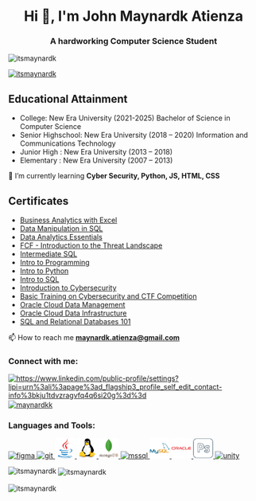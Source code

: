 <h1 align="center">Hi 👋, I'm John Maynardk Atienza</h1>
<h3 align="center">A hardworking Computer Science Student</h3>

<p align="left"> <img src="https://komarev.com/ghpvc/?username=itsmaynardk&label=Profile%20views&color=0e75b6&style=flat" alt="itsmaynardk" /> </p>

<p align="left"> <a href="https://github.com/ryo-ma/github-profile-trophy"><img src="https://github-profile-trophy.vercel.app/?username=itsmaynardk" alt="itsmaynardk" /></a> </p>

   ## Educational Attainment
   - College: New Era University (2021-2025) Bachelor of Science in Computer Science
   - Senior Highschool: New Era University (2018 – 2020) Information and Communications Technology
   - Junior High 	: New Era University (2013 – 2018)
   - Elementary 	: New Era University (2007 – 2013) 	
   

🌱 I’m currently learning **Cyber Security, Python, JS, HTML, CSS**
   ## Certificates
- [Business Analytics with Excel](https://drive.google.com/file/d/1l9MuJqzNFf2IBc0FfgU9UWl7jhssfGaY/view?usp=sharing)
- [Data Manipulation in SQL](https://drive.google.com/file/d/1scoFeu6hdoiYU3JYqYfinOcoj8zVEH84/view?usp=sharing)
- [Data Analytics Essentials](https://drive.google.com/file/d/1IdSOmXcZkweqzaZjcetTm6PA4yczICQd/view?usp=sharing)
- [FCF - Introduction to the Threat Landscape](https://drive.google.com/file/d/1OPBOemD8USgfwpKYfMAYQNT2ZQY-Vcnj/view?usp=sharing)
- [Intermediate SQL](https://drive.google.com/file/d/1TdWCl2cVjXZA0Ceix7vtiSCqq47ztyWj/view?usp=sharing)
- [Intro to Programming](https://drive.google.com/file/d/1zUCnHe6s5YkafigGBsrFbpVVME9GULKv/view?usp=sharing)
- [Intro to Python](https://drive.google.com/file/d/1YXQxrOFAPRh4V4FQzk7xu1h7fy1b915P/view?usp=sharing)
- [Intro to SQL](https://drive.google.com/file/d/1kw7no7O5eIH6RCa38kxvpd6n7_aBjJf-/view?usp=sharing)
- [Introduction to Cybersecurity](https://drive.google.com/file/d/1fD3rP6fFYMk4xhu8qvzVzShd7XeQ7jU1/view?usp=sharing)
- [Basic Training on Cybersecurity and CTF Competition](https://drive.google.com/file/d/1-pl8LM2tsDVDegAIo5fQO81IhJbpRO84/view?usp=sharing)
- [Oracle Cloud Data Management](https://drive.google.com/file/d/15Llr962W-hilm-vk2DJC5s4rMkBQytxA/view?usp=sharing)
- [Oracle Cloud Data Infrastructure](https://drive.google.com/file/d/1Iapr1-7kpm0uELdy79o35FDmDZBMvpUm/view?usp=sharing)
- [SQL and Relational Databases 101](https://drive.google.com/file/d/1bCCoTWvU0nkaQwR6RFr2FUdRiAooGUOM/view?usp=sharing)

📫 How to reach me **maynardk.atienza@gmail.com**

<h3 align="left">Connect with me:</h3>
<p align="left">
<a href="https://linkedin.com/in/https://www.linkedin.com/public-profile/settings?lipi=urn%3ali%3apage%3ad_flagship3_profile_self_edit_contact-info%3bkju1tdvzragvfq4q6si20g%3d%3d" target="blank"><img align="center" src="https://raw.githubusercontent.com/rahuldkjain/github-profile-readme-generator/master/src/images/icons/Social/linked-in-alt.svg" alt="https://www.linkedin.com/public-profile/settings?lipi=urn%3ali%3apage%3ad_flagship3_profile_self_edit_contact-info%3bkju1tdvzragvfq4q6si20g%3d%3d" height="30" width="40" /></a>
<a href="https://fb.com/maynardkk" target="blank"><img align="center" src="https://raw.githubusercontent.com/rahuldkjain/github-profile-readme-generator/master/src/images/icons/Social/facebook.svg" alt="maynardkk" height="30" width="40" /></a>
</p>

<h3 align="left">Languages and Tools:</h3>
<p align="left"> <a href="https://www.figma.com/" target="_blank" rel="noreferrer"> <img src="https://www.vectorlogo.zone/logos/figma/figma-icon.svg" alt="figma" width="40" height="40"/> </a> <a href="https://git-scm.com/" target="_blank" rel="noreferrer"> <img src="https://www.vectorlogo.zone/logos/git-scm/git-scm-icon.svg" alt="git" width="40" height="40"/> </a> <a href="https://www.java.com" target="_blank" rel="noreferrer"> <img src="https://raw.githubusercontent.com/devicons/devicon/master/icons/java/java-original.svg" alt="java" width="40" height="40"/> </a> <a href="https://www.linux.org/" target="_blank" rel="noreferrer"> <img src="https://raw.githubusercontent.com/devicons/devicon/master/icons/linux/linux-original.svg" alt="linux" width="40" height="40"/> </a> <a href="https://www.mongodb.com/" target="_blank" rel="noreferrer"> <img src="https://raw.githubusercontent.com/devicons/devicon/master/icons/mongodb/mongodb-original-wordmark.svg" alt="mongodb" width="40" height="40"/> </a> <a href="https://www.microsoft.com/en-us/sql-server" target="_blank" rel="noreferrer"> <img src="https://www.svgrepo.com/show/303229/microsoft-sql-server-logo.svg" alt="mssql" width="40" height="40"/> </a> <a href="https://www.mysql.com/" target="_blank" rel="noreferrer"> <img src="https://raw.githubusercontent.com/devicons/devicon/master/icons/mysql/mysql-original-wordmark.svg" alt="mysql" width="40" height="40"/> </a> <a href="https://www.oracle.com/" target="_blank" rel="noreferrer"> <img src="https://raw.githubusercontent.com/devicons/devicon/master/icons/oracle/oracle-original.svg" alt="oracle" width="40" height="40"/> </a> <a href="https://www.photoshop.com/en" target="_blank" rel="noreferrer"> <img src="https://raw.githubusercontent.com/devicons/devicon/master/icons/photoshop/photoshop-line.svg" alt="photoshop" width="40" height="40"/> </a> <a href="https://unity.com/" target="_blank" rel="noreferrer"> <img src="https://www.vectorlogo.zone/logos/unity3d/unity3d-icon.svg" alt="unity" width="40" height="40"/> </a> </p>

<p><img align="left" src="https://github-readme-stats.vercel.app/api/top-langs?username=itsmaynardk&show_icons=true&locale=en&layout=compact" alt="itsmaynardk" /></p>

<p>&nbsp;<img align="center" src="https://github-readme-stats.vercel.app/api?username=itsmaynardk&show_icons=true&locale=en" alt="itsmaynardk" /></p>

<p><img align="center" src="https://github-readme-streak-stats.herokuapp.com/?user=itsmaynardk&" alt="itsmaynardk" /></p>
